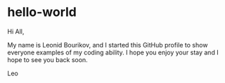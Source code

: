 # hello-world
Hi All,

My name is Leonid Bourikov, and I started this GitHub profile to show everyone examples of my coding ability.
I hope you enjoy your stay and I hope to see you back soon.

Leo
